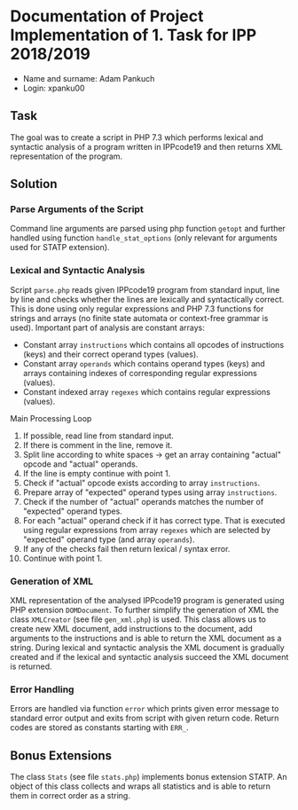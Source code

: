 # Documentation of Project Implementation of 1. Task for IPP 2018/2019
* Name and surname: Adam Pankuch
* Login: xpanku00

## Task

The goal was to create a script in PHP 7.3 which performs lexical and syntactic analysis of a program written in IPPcode19 and then returns XML representation of the program.


## Solution

### Parse Arguments of the Script

Command line arguments are parsed using php function `getopt` and further handled using function `handle_stat_options` (only relevant for arguments used for STATP extension). 


### Lexical and Syntactic Analysis

Script `parse.php` reads given IPPcode19 program from standard input, line by line and checks whether the lines are lexically and syntactically correct. This is done using only regular expressions and PHP 7.3 functions for strings and arrays (no finite state automata or context-free grammar is used). Important part of analysis are constant arrays:

* Constant array `instructions` which contains all opcodes of instructions (keys) and their correct operand types (values).
* Constant array `operands` which contains operand types (keys) and arrays containing indexes of corresponding regular expressions (values).
* Constant indexed array `regexes` which contains regular expressions (values).


Main Processing Loop

1. If possible, read line from standard input.
2. If there is comment in the line, remove it.
3. Split line according to white spaces -> get an array containing "actual" opcode and "actual" operands.
4. If the line is empty continue with point 1.
5. Check if "actual" opcode exists according to array `instructions`.
6. Prepare array of "expected" operand types using array `instructions`.
7. Check if the number of "actual" operands matches the number of "expected" operand types.
8. For each "actual" operand check if it has correct type. That is executed using regular expressions from array `regexes` which are selected by "expected" operand type (and array `operands`).
9. If any of the checks fail then return lexical / syntax error.
10. Continue with point 1.



### Generation of XML

XML representation of the analysed IPPcode19 program is generated using PHP extension `DOMDocument`. To further simplify the generation of XML the class `XMLCreator` (see file `gen_xml.php`) is used. This class allows us to create new XML document, add instructions to the document, add arguments 
to the instructions and is able to return the XML document as a string. During lexical and syntactic analysis the XML document is gradually created and if the lexical and syntactic analysis succeed the XML document is returned.


### Error Handling

Errors are handled via function `error` which prints given error message to standard error output and exits from script with given return code. Return codes are stored as constants starting with `ERR_`. 


## Bonus Extensions

The class `Stats` (see file `stats.php`) implements bonus extension STATP. An object of this class collects and wraps all statistics and is able to return them in correct order as a string.